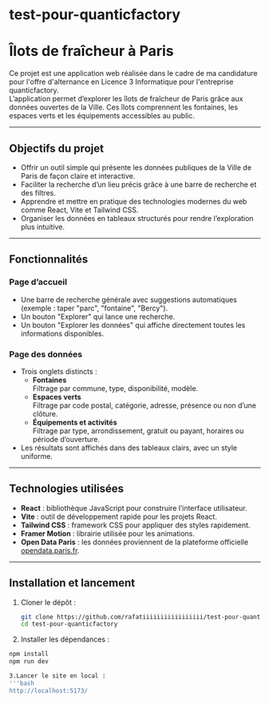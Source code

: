 # test-pour-quanticfactory

# Îlots de fraîcheur à Paris

Ce projet est une application web réalisée dans le cadre de ma candidature pour l'offre d'alternance en Licence 3 Informatique pour l'entreprise quanticfactory.  
L’application permet d’explorer les îlots de fraîcheur de Paris grâce aux données ouvertes de la Ville. Ces îlots comprennent les fontaines, les espaces verts et les équipements accessibles au public.

---

## Objectifs du projet

- Offrir un outil simple qui présente les données publiques de la Ville de Paris de façon claire et interactive.
- Faciliter la recherche d’un lieu précis grâce à une barre de recherche et des filtres.
- Apprendre et mettre en pratique des technologies modernes du web comme React, Vite et Tailwind CSS.
- Organiser les données en tableaux structurés pour rendre l’exploration plus intuitive.

---

## Fonctionnalités

### Page d’accueil
- Une barre de recherche générale avec suggestions automatiques (exemple : taper "parc", "fontaine", "Bercy").
- Un bouton "Explorer" qui lance une recherche.
- Un bouton "Explorer les données" qui affiche directement toutes les informations disponibles.

### Page des données
- Trois onglets distincts :
  - **Fontaines**  
    Filtrage par commune, type, disponibilité, modèle.  
  - **Espaces verts**  
    Filtrage par code postal, catégorie, adresse, présence ou non d’une clôture.  
  - **Équipements et activités**  
    Filtrage par type, arrondissement, gratuit ou payant, horaires ou période d’ouverture.  
- Les résultats sont affichés dans des tableaux clairs, avec un style uniforme.

---

## Technologies utilisées

- **React** : bibliothèque JavaScript pour construire l’interface utilisateur.  
- **Vite** : outil de développement rapide pour les projets React.  
- **Tailwind CSS** : framework CSS pour appliquer des styles rapidement.  
- **Framer Motion** : librairie utilisée pour les animations.  
- **Open Data Paris** : les données proviennent de la plateforme officielle [opendata.paris.fr](https://opendata.paris.fr).  

---

## Installation et lancement

1. Cloner le dépôt :
   ```bash
   git clone https://github.com/rafatiiiiiiiiiiiiiiiii/test-pour-quanticfactory/
   cd test-pour-quanticfactory

2. Installer les dépendances : 
  ```bash
npm install
npm run dev 

3.Lancer le site en local : 
'''bash
http://localhost:5173/

